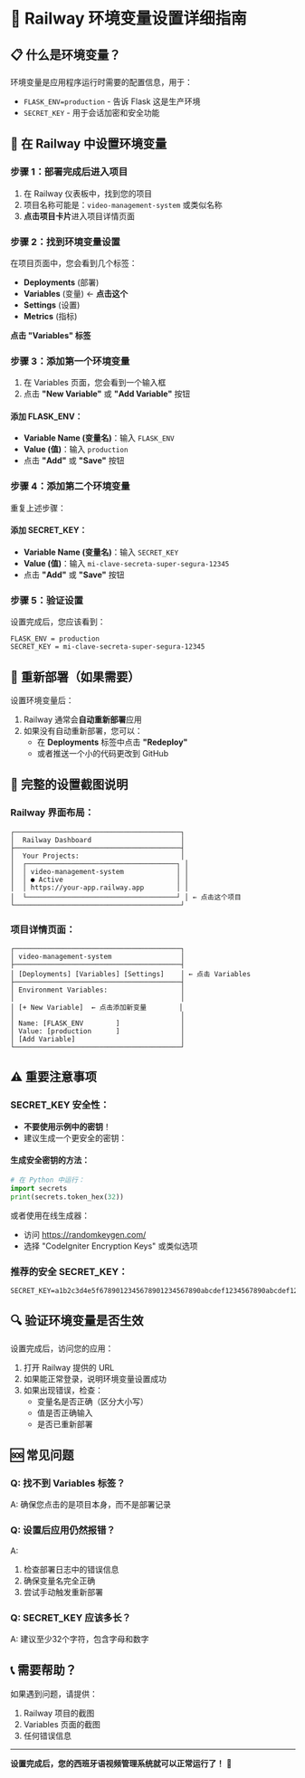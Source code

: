 # 🔧 Railway 环境变量设置详细指南

## 📋 什么是环境变量？

环境变量是应用程序运行时需要的配置信息，用于：
- `FLASK_ENV=production` - 告诉 Flask 这是生产环境
- `SECRET_KEY` - 用于会话加密和安全功能

## 🚂 在 Railway 中设置环境变量

### 步骤 1：部署完成后进入项目
1. 在 Railway 仪表板中，找到您的项目
2. 项目名称可能是：`video-management-system` 或类似名称
3. **点击项目卡片**进入项目详情页面

### 步骤 2：找到环境变量设置
在项目页面中，您会看到几个标签：
- **Deployments** (部署)
- **Variables** (变量) ← **点击这个**
- **Settings** (设置)
- **Metrics** (指标)

**点击 "Variables" 标签**

### 步骤 3：添加第一个环境变量
1. 在 Variables 页面，您会看到一个输入框
2. 点击 **"New Variable"** 或 **"Add Variable"** 按钮

#### 添加 FLASK_ENV：
- **Variable Name (变量名)**：输入 `FLASK_ENV`
- **Value (值)**：输入 `production`
- 点击 **"Add"** 或 **"Save"** 按钮

### 步骤 4：添加第二个环境变量
重复上述步骤：

#### 添加 SECRET_KEY：
- **Variable Name (变量名)**：输入 `SECRET_KEY`
- **Value (值)**：输入 `mi-clave-secreta-super-segura-12345`
- 点击 **"Add"** 或 **"Save"** 按钮

### 步骤 5：验证设置
设置完成后，您应该看到：

```
FLASK_ENV = production
SECRET_KEY = mi-clave-secreta-super-segura-12345
```

## 🔄 重新部署（如果需要）

设置环境变量后：
1. Railway 通常会**自动重新部署**应用
2. 如果没有自动重新部署，您可以：
   - 在 **Deployments** 标签中点击 **"Redeploy"**
   - 或者推送一个小的代码更改到 GitHub

## 🎯 完整的设置截图说明

### Railway 界面布局：
```
┌─────────────────────────────────────────┐
│  Railway Dashboard                      │
├─────────────────────────────────────────┤
│  Your Projects:                         │
│  ┌─────────────────────────────────────┐ │
│  │ video-management-system             │ │
│  │ ● Active                            │ │
│  │ https://your-app.railway.app        │ │
│  └─────────────────────────────────────┘ │ ← 点击这个项目
└─────────────────────────────────────────┘
```

### 项目详情页面：
```
┌─────────────────────────────────────────┐
│ video-management-system                 │
├─────────────────────────────────────────┤
│ [Deployments] [Variables] [Settings]    │ ← 点击 Variables
├─────────────────────────────────────────┤
│ Environment Variables:                  │
│                                         │
│ [+ New Variable]  ← 点击添加新变量        │
│                                         │
│ Name: [FLASK_ENV        ]               │
│ Value: [production      ]               │
│ [Add Variable]                          │
└─────────────────────────────────────────┘
```

## ⚠️ 重要注意事项

### SECRET_KEY 安全性：
- **不要使用示例中的密钥**！
- 建议生成一个更安全的密钥：

#### 生成安全密钥的方法：
```python
# 在 Python 中运行：
import secrets
print(secrets.token_hex(32))
```

或者使用在线生成器：
- 访问 https://randomkeygen.com/
- 选择 "CodeIgniter Encryption Keys" 或类似选项

### 推荐的安全 SECRET_KEY：
```
SECRET_KEY=a1b2c3d4e5f6789012345678901234567890abcdef1234567890abcdef123456
```

## 🔍 验证环境变量是否生效

设置完成后，访问您的应用：
1. 打开 Railway 提供的 URL
2. 如果能正常登录，说明环境变量设置成功
3. 如果出现错误，检查：
   - 变量名是否正确（区分大小写）
   - 值是否正确输入
   - 是否已重新部署

## 🆘 常见问题

### Q: 找不到 Variables 标签？
A: 确保您点击的是项目本身，而不是部署记录

### Q: 设置后应用仍然报错？
A: 
1. 检查部署日志中的错误信息
2. 确保变量名完全正确
3. 尝试手动触发重新部署

### Q: SECRET_KEY 应该多长？
A: 建议至少32个字符，包含字母和数字

## 📞 需要帮助？

如果遇到问题，请提供：
1. Railway 项目的截图
2. Variables 页面的截图
3. 任何错误信息

---

**设置完成后，您的西班牙语视频管理系统就可以正常运行了！** 🎉

